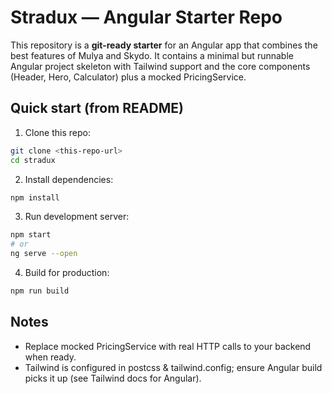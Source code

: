 # Stradux — Angular Starter Repo

This repository is a **git-ready starter** for an Angular app that combines the best features of Mulya and Skydo. It contains a minimal but runnable Angular project skeleton with Tailwind support and the core components (Header, Hero, Calculator) plus a mocked PricingService.

## Quick start (from README)

1. Clone this repo:

```bash
git clone <this-repo-url>
cd stradux
```

2. Install dependencies:

```bash
npm install
```

3. Run development server:

```bash
npm start
# or
ng serve --open
```

4. Build for production:

```bash
npm run build
```

## Notes
- Replace mocked PricingService with real HTTP calls to your backend when ready.
- Tailwind is configured in postcss & tailwind.config; ensure Angular build picks it up (see Tailwind docs for Angular).
